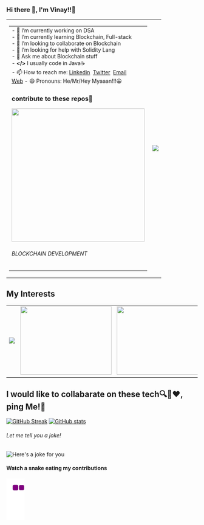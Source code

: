 ### Hi there 👋, I'm Vinay!!🤟
<table>
  <tr>
    <td>
      <table>
        <tr>
          <td>
            - 🔭 I’m currently working on DSA<br>
- 🌱 I’m currently learning Blockchain, Full-stack<br>
- 👯 I’m looking to collaborate on Blockchain<br>
- 🤔 I’m looking for help with Solidity Lang<br>
- 💬 Ask me about Blockchain stuff<br>
- <b>&lt;/&gt;</b> I usually code in Java☕<br>
- 📫 How to reach me: 
<a href="https://www.linkedin.com/in/sangam-sai-sri-vinay-r-77490b190/">Linkedin</a>&nbsp;
<a href="https://twitter.com/saisrivinay1729">Twitter</a>&nbsp;
<a href="mailto:sssvinayr@gmail.com">Email</a><br>
<a href="shorturl.at/dmstw">Web</a>
- 😄 Pronouns: He/Mr/Hey Myaaan!!!😀
          </td>
        </tr>
        <tr><td><h3>contribute to these repos🌈</h3>
          <a href="https://github.com/sangamsaisrivinay/blockchain_development">
            <img src="https://octodex.github.com/images/daftpunktocat-thomas.gif" width="350" height="350"></a><br/><h6>BLOCKCHAIN DEVELOPMENT</h6></td>
        </tr>
      </table>
    </td>
    <td><img src="https://octodex.github.com/images/gobbleotron.gif" width="900"></td>
  </tr>
  </table>

## My Interests
<table>
  <tr><td><img src="https://img.etimg.com/thumb/msid-80075391,width-240,height-180,imgsize-262056,resizemode-8,quality-100/tech/information-tech/you-i-ai-how-artificial-intelligence-touches-almost-every-aspect-of-our-lives.jpg"></td>
    <td><img src="https://news.mit.edu/sites/default/files/images/202106/MIT-Algorand-01.jpg" width="240" height="180"></td>
    <td><img src="https://genesisblockhk.com/wp-content/uploads/2020/06/DeFi.jpg" width="240" height="180"></td>
    <td><img src="https://akm-img-a-in.tosshub.com/businesstoday/images/story/202203/nfts-sixteen_nine.jpeg?size=240:180"></td>
  </tr>
  </table>
<h2>I would like to collabarate on these tech🔍📢❤️️, ping Me!💌</h2>

[![GitHub Streak](https://github-readme-streak-stats.herokuapp.com/?user=sangamsaisrivinay)](https://git.io/streak-stats)</tr>
[![GitHub stats](https://github-readme-stats.vercel.app/api?username=sangamsaisrivinay&count_private=true)](https://github.com/sangamsaisrivinay/github-readme-stats)
<h6>Let me tell you a joke!</h6>

![Here's a joke for you](https://camo.githubusercontent.com/727b46e1d3fa1dc9460d1f7a8c4f4fb8a5523029a3389abf818bc1f95430b4ac/68747470733a2f2f726561646d652d6a6f6b65732e76657263656c2e6170702f617069)
<h4>Watch a snake eating my contributions</h4>

![snake gif](https://github.com/sangamsaisrivinay/sangamsaisrivinay/blob/output/github-contribution-grid-snake.gif)

